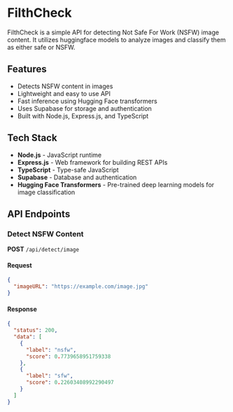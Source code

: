 # FilthCheck

FilthCheck is a simple API for detecting Not Safe For Work (NSFW) image content. It utilizes huggingface models to analyze images and classify them as either safe or NSFW.

## Features
- Detects NSFW content in images
- Lightweight and easy to use API
- Fast inference using Hugging Face transformers
- Uses Supabase for storage and authentication
- Built with Node.js, Express.js, and TypeScript

## Tech Stack
- **Node.js** - JavaScript runtime
- **Express.js** - Web framework for building REST APIs
- **TypeScript** - Type-safe JavaScript
- **Supabase** - Database and authentication
- **Hugging Face Transformers** - Pre-trained deep learning models for image classification


## API Endpoints

### Detect NSFW Content

**POST** `/api/detect/image`

#### Request
```json
{
  "imageURL": "https://example.com/image.jpg"
}
```

#### Response
```json
{
  "status": 200,
  "data": [
    {
      "label": "nsfw",
      "score": 0.7739658951759338
    },
    {
      "label": "sfw",
      "score": 0.22603408992290497
    }
  ]
}
```




